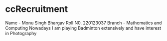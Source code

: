 
# ccRecruitment
Name - Monu Singh Bhargav
Roll N0. 220123037
Branch - Mathematics and Computing
Nowadays I am playing Badminton extensively and have interest in Photography 
